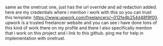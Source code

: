 same as the onetrust one, just has the url override and ad redaction added.
here are my credentials where i mention i work with this so you can trust this template: https://www.upwork.com/freelancers/~012fe4b254d48f9f00. 
upwork is a trusted freelancer website and you can see i have done tons of this kind of work there on my profile and there I also specifically mention that i work on this project and i link to this github.
ping me for help in implementation with onetrust.
